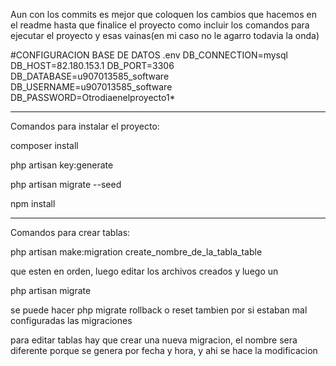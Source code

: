 Aun con los commits es mejor que coloquen los cambios que hacemos en el readme hasta que finalice el proyecto como incluir los comandos para ejecutar el proyecto y esas vainas(en mi caso no le agarro todavia la onda)


#CONFIGURACION BASE DE DATOS .env
DB_CONNECTION=mysql
DB_HOST=82.180.153.1
DB_PORT=3306
DB_DATABASE=u907013585_software
DB_USERNAME=u907013585_software
DB_PASSWORD=Otrodiaenelproyecto1*

___________________________________

Comandos para instalar el proyecto: 

composer install 

php artisan key:generate

php artisan migrate --seed

npm install

___________________________________

Comandos para crear tablas:

php artisan make:migration create_nombre_de_la_tabla_table

que esten en orden, luego editar los archivos creados y luego un

php artisan migrate

se puede hacer php migrate rollback o reset tambien por si estaban mal configuradas las migraciones

para editar tablas hay que crear una nueva migracion, el nombre sera diferente porque se genera por fecha y hora, y ahi se hace la modificacion


